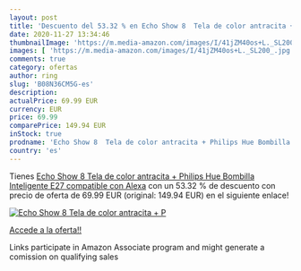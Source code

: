 ```yaml
---
layout: post
title: 'Descuento del 53.32 % en Echo Show 8  Tela de color antracita + P'
date: 2020-11-27 13:34:46
thumbnailImage: 'https://m.media-amazon.com/images/I/41jZM40os+L._SL200_.jpg'
images: [ 'https://m.media-amazon.com/images/I/41jZM40os+L._SL200_.jpg' ]
comments: true
category: ofertas
author: ring
slug: 'B08N36CM5G-es'
description:
actualPrice: 69.99 EUR
currency: EUR
price: 69.99
comparePrice: 149.94 EUR
inStock: true
prodname: 'Echo Show 8  Tela de color antracita + Philips Hue Bombilla Inteligente  E27   compatible con Alexa'
country: 'es'
---
```


Tienes [Echo Show 8  Tela de color antracita + Philips Hue Bombilla Inteligente  E27   compatible con Alexa](https://www.amazon.es/dp/B08N36CM5G/?tag=tolees-21) con un 53.32 % de descuento con precio de oferta de 69.99 EUR (original: 149.94 EUR) en el siguiente enlace!

[![Echo Show 8  Tela de color antracita + P](https://m.media-amazon.com/images/I/41jZM40os+L._SL200_.jpg)](https://www.amazon.es/dp/B08N36CM5G/?tag=tolees-21)

[Accede a la oferta!!](https://www.amazon.es/dp/B08N36CM5G/?tag=tolees-21)

Links participate in Amazon Associate program and might generate a comission on qualifying sales


